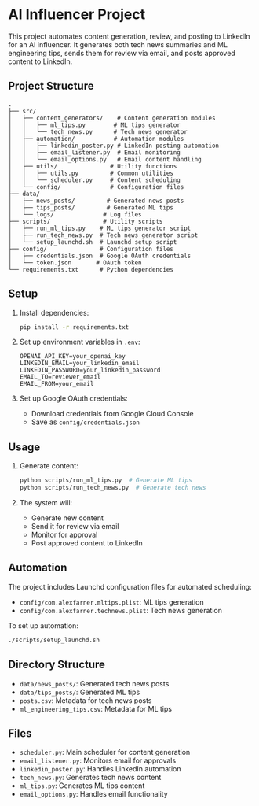 # AI Influencer Project

This project automates content generation, review, and posting to LinkedIn for an AI influencer. It generates both tech news summaries and ML engineering tips, sends them for review via email, and posts approved content to LinkedIn.

## Project Structure

```
.
├── src/
│   ├── content_generators/    # Content generation modules
│   │   ├── ml_tips.py        # ML tips generator
│   │   └── tech_news.py      # Tech news generator
│   ├── automation/           # Automation modules
│   │   ├── linkedin_poster.py # LinkedIn posting automation
│   │   ├── email_listener.py  # Email monitoring
│   │   └── email_options.py   # Email content handling
│   ├── utils/               # Utility functions
│   │   ├── utils.py         # Common utilities
│   │   └── scheduler.py     # Content scheduling
│   └── config/              # Configuration files
├── data/
│   ├── news_posts/         # Generated news posts
│   ├── tips_posts/         # Generated ML tips
│   └── logs/              # Log files
├── scripts/               # Utility scripts
│   ├── run_ml_tips.py    # ML tips generator script
│   ├── run_tech_news.py  # Tech news generator script
│   └── setup_launchd.sh  # Launchd setup script
├── config/               # Configuration files
│   ├── credentials.json  # Google OAuth credentials
│   └── token.json       # OAuth token
└── requirements.txt      # Python dependencies
```

## Setup

1. Install dependencies:
   ```bash
   pip install -r requirements.txt
   ```

2. Set up environment variables in `.env`:
   ```
   OPENAI_API_KEY=your_openai_key
   LINKEDIN_EMAIL=your_linkedin_email
   LINKEDIN_PASSWORD=your_linkedin_password
   EMAIL_TO=reviewer_email
   EMAIL_FROM=your_email
   ```

3. Set up Google OAuth credentials:
   - Download credentials from Google Cloud Console
   - Save as `config/credentials.json`

## Usage

1. Generate content:
   ```bash
   python scripts/run_ml_tips.py  # Generate ML tips
   python scripts/run_tech_news.py  # Generate tech news
   ```

2. The system will:
   - Generate new content
   - Send it for review via email
   - Monitor for approval
   - Post approved content to LinkedIn

## Automation

The project includes Launchd configuration files for automated scheduling:
- `config/com.alexfarner.mltips.plist`: ML tips generation
- `config/com.alexfarner.technews.plist`: Tech news generation

To set up automation:
```bash
./scripts/setup_launchd.sh
```

## Directory Structure

- `data/news_posts/`: Generated tech news posts
- `data/tips_posts/`: Generated ML tips
- `posts.csv`: Metadata for tech news posts
- `ml_engineering_tips.csv`: Metadata for ML tips

## Files

- `scheduler.py`: Main scheduler for content generation
- `email_listener.py`: Monitors email for approvals
- `linkedin_poster.py`: Handles LinkedIn automation
- `tech_news.py`: Generates tech news content
- `ml_tips.py`: Generates ML tips content
- `email_options.py`: Handles email functionality
